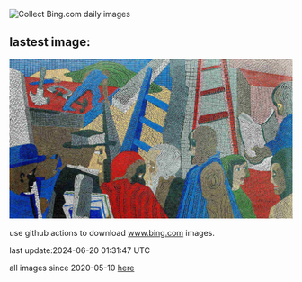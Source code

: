![Collect Bing.com daily images](https://github.com/counter2015/bing-daily-images/workflows/Collect%20Bing.com%20daily%20images/badge.svg)
## lastest image:
![](images/LawrenceMosaic.jpg)

use github actions to download www.bing.com images.

last update:2024-06-20 01:31:47 UTC

all images since 2020-05-10 [here](https://github.com/counter2015/bing-daily-images/tree/master/images) 
